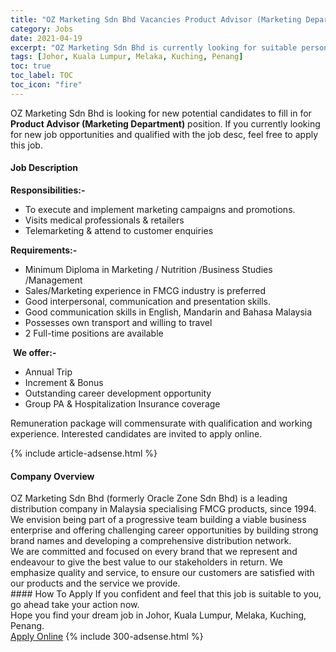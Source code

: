 ```yaml
---
title: "OZ Marketing Sdn Bhd Vacancies Product Advisor (Marketing Department)" 
category: Jobs 
date: 2021-04-19 
excerpt: "OZ Marketing Sdn Bhd is currently looking for suitable person to fill in the Product Advisor (Marketing Department) which based in Johor, Kuala Lumpur, Melaka, Kuching, Penang" 
tags: [Johor, Kuala Lumpur, Melaka, Kuching, Penang] 
toc: true 
toc_label: TOC 
toc_icon: "fire" 
--- 
```


<p>OZ Marketing Sdn Bhd is looking for new potential candidates to fill in for <b>Product Advisor (Marketing Department)</b> position. If you currently looking for new job opportunities and qualified with the job desc, feel free to apply this job.
</p><div><div><h4>Job Description</h4></div><div><div><span><div><p><strong>Responsibilities:-</strong></p><ul><li>To execute and implement marketing campaigns and promotions.</li><li>Visits medical professionals &amp; retailers</li><li>Telemarketing &amp; attend to customer enquiries</li></ul><p><strong>Requirements:-</strong></p><ul><li>Minimum Diploma in Marketing / Nutrition /Business Studies /Management</li><li>Sales/Marketing experience in FMCG industry is preferred</li><li>Good interpersonal, communication and presentation skills.</li><li>Good communication skills in English, Mandarin and Bahasa Malaysia</li><li>Possesses own transport and willing to travel</li><li>2 Full-time positions are available&#160;</li></ul><p>&#160;<strong>We offer:-</strong></p><ul><li>Annual Trip</li><li>Increment &amp; Bonus</li><li>Outstanding career development opportunity</li><li>Group PA &amp; Hospitalization Insurance coverage</li></ul><p>Remuneration package will commensurate with qualification and working experience. Interested candidates are invited to apply online.</p></div></span></div></div></div> 
{% include article-adsense.html %} 
<div><div><h4>Company Overview</h4></div><div><div><span><div><div>
<div>OZ Marketing Sdn Bhd (formerly Oracle Zone Sdn Bhd) is a leading distribution company in Malaysia specialising FMCG products, since 1994. We envision being part of a progressive team building a viable business enterprise and offering challenging career opportunities by building strong brand names and developing a comprehensive distribution network.</div>
<div>We are committed and focused on every brand that we represent and endeavour to give the best value to our stakeholders in return. We emphasize quality and service, to ensure our customers are satisfied with our products and the service we provide.</div>
</div></div></span></div></div></div> 
#### How To Apply 
If you confident and feel that this job is suitable to you, go ahead take your action now. <br/> 
Hope you find your dream job in Johor, Kuala Lumpur, Melaka, Kuching, Penang. <br/> 
<a href="https://www.jobstreet.com.my/en/job/product-advisor-marketing-department-4541901?jobId=jobstreet-my-job-4541901&" class="btn btn--info" target="_blank" rel="nofollow noopenner">Apply Online</a> 
{% include 300-adsense.html %} 
